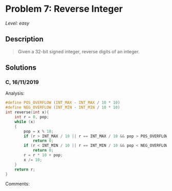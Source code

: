 # Problem 7: Reverse Integer
*Level: easy*
## Description
> Given a 32-bit signed integer, reverse digits of an integer.
## Solutions
### C, 16/11/2019
Analysis:
```c
#define POS_OVERFLOW (INT_MAX - INT_MAX / 10 * 10)
#define NEG_OVERFLOW (INT_MIN - INT_MIN / 10 * 10)
int reverse(int x){
    int r = 0, pop;
    while (x)
    {
        pop = x % 10;
        if (r > INT_MAX / 10 || r == INT_MAX / 10 && pop > POS_OVERFLOW)
            return 0;
        if (r < INT_MIN / 10 || r == INT_MIN / 10 && pop < NEG_OVERFLOW)
            return 0;
        r = r * 10 + pop;
        x /= 10;
    }
    return r;
}
```
Comments: